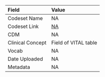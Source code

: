 |Field            |Value                |
|:----------------|:--------------------|
|Codeset Name     |NA                   |
|Codeset Link     |[NA](https://github.com/PEDSnet/Variable-Dictionary/blob/main/lab_meas/NA.csv)|
|CDM              |NA                   |
|Clinical Concept |Field of VITAL table |
|Vocab            |NA                   |
|Date Uploaded    |NA                   |
|Metadata         |NA                   |
